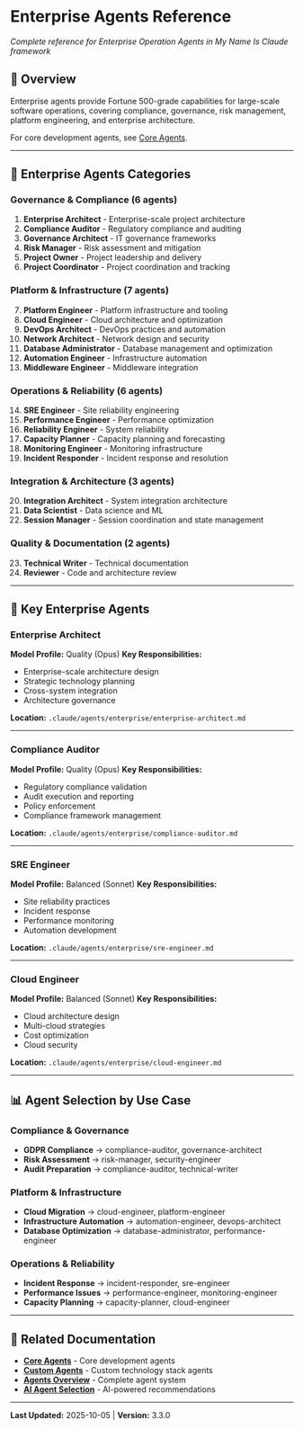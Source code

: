 # Enterprise Agents Reference

*Complete reference for Enterprise Operation Agents in My Name Is Claude framework*

## 🎯 Overview

Enterprise agents provide Fortune 500-grade capabilities for large-scale software operations, covering compliance, governance, risk management, platform engineering, and enterprise architecture.

For core development agents, see [Core Agents](core-agents.md).

---

## 🏢 Enterprise Agents Categories

### **Governance & Compliance (6 agents)**

1. **Enterprise Architect** - Enterprise-scale project architecture
2. **Compliance Auditor** - Regulatory compliance and auditing
3. **Governance Architect** - IT governance frameworks
4. **Risk Manager** - Risk assessment and mitigation
5. **Project Owner** - Project leadership and delivery
6. **Project Coordinator** - Project coordination and tracking

### **Platform & Infrastructure (7 agents)**

7. **Platform Engineer** - Platform infrastructure and tooling
8. **Cloud Engineer** - Cloud architecture and optimization
9. **DevOps Architect** - DevOps practices and automation
10. **Network Architect** - Network design and security
11. **Database Administrator** - Database management and optimization
12. **Automation Engineer** - Infrastructure automation
13. **Middleware Engineer** - Middleware integration

### **Operations & Reliability (6 agents)**

14. **SRE Engineer** - Site reliability engineering
15. **Performance Engineer** - Performance optimization
16. **Reliability Engineer** - System reliability
17. **Capacity Planner** - Capacity planning and forecasting
18. **Monitoring Engineer** - Monitoring infrastructure
19. **Incident Responder** - Incident response and resolution

### **Integration & Architecture (3 agents)**

20. **Integration Architect** - System integration architecture
21. **Data Scientist** - Data science and ML
22. **Session Manager** - Session coordination and state management

### **Quality & Documentation (2 agents)**

23. **Technical Writer** - Technical documentation
24. **Reviewer** - Code and architecture review

---

## 🔑 Key Enterprise Agents

### **Enterprise Architect**

**Model Profile:** Quality (Opus)
**Key Responsibilities:**
- Enterprise-scale architecture design
- Strategic technology planning
- Cross-system integration
- Architecture governance

**Location:** `.claude/agents/enterprise/enterprise-architect.md`

---

### **Compliance Auditor**

**Model Profile:** Quality (Opus)
**Key Responsibilities:**
- Regulatory compliance validation
- Audit execution and reporting
- Policy enforcement
- Compliance framework management

**Location:** `.claude/agents/enterprise/compliance-auditor.md`

---

### **SRE Engineer**

**Model Profile:** Balanced (Sonnet)
**Key Responsibilities:**
- Site reliability practices
- Incident response
- Performance monitoring
- Automation development

**Location:** `.claude/agents/enterprise/sre-engineer.md`

---

### **Cloud Engineer**

**Model Profile:** Balanced (Sonnet)
**Key Responsibilities:**
- Cloud architecture design
- Multi-cloud strategies
- Cost optimization
- Cloud security

**Location:** `.claude/agents/enterprise/cloud-engineer.md`

---

## 📊 Agent Selection by Use Case

### **Compliance & Governance**
- **GDPR Compliance** → compliance-auditor, governance-architect
- **Risk Assessment** → risk-manager, security-engineer
- **Audit Preparation** → compliance-auditor, technical-writer

### **Platform & Infrastructure**
- **Cloud Migration** → cloud-engineer, platform-engineer
- **Infrastructure Automation** → automation-engineer, devops-architect
- **Database Optimization** → database-administrator, performance-engineer

### **Operations & Reliability**
- **Incident Response** → incident-responder, sre-engineer
- **Performance Issues** → performance-engineer, monitoring-engineer
- **Capacity Planning** → capacity-planner, cloud-engineer

---

## 🔗 Related Documentation

- **[Core Agents](core-agents.md)** - Core development agents
- **[Custom Agents](custom-agents.md)** - Custom technology stack agents
- **[Agents Overview](agents-overview.md)** - Complete agent system
- **[AI Agent Selection](ai-agent-selection.md)** - AI-powered recommendations

---

**Last Updated:** 2025-10-05 | **Version:** 3.3.0
